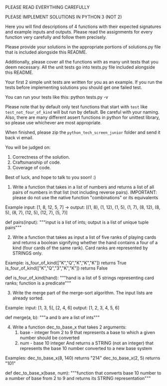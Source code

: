 PLEASE READ EVERYTHING CAREFULLY

PLEASE IMPLEMENT SOLUTIONS IN PYTHON 3 (NOT 2)

Here you will find descriptions of 4 functions with their expected signatures and example inputs and outputs. Please read the assignments for every function very carefully and follow them precisely.

Please provide your solutions in the appropriate portions of solutions.py file that is included alongside this README.

Additionally, please cover all the functions with as many unit tests that you deem necessary. All the unit tests go into tests.py file included alongside this README.

Your first 2 simple unit tests are written for you as an example. If you run the tests before implementing solutions you should get one failed test.

You can run your tests like this: python tests.py -v

Please note that by default only test functions that start with `test` like `test_not_four_of_kind` will but run by default. Be careful with your naming. Also, there are many different assert functions in python for unittest library, so please use whichever are most appropriate.

When finished, please zip the `python_tech_screen_junior` folder and send it back vi email.

You will be judged on:
1. Correctness of the solution.
2. Craftsmanship of code.
3. Coverage of code.

Best of luck, and hope to talk to you soon! :)




1. Write a function that takes in a list of numbers and returns a list of all pairs of numbers in that list (not including reverse pairs).
IMPORTANT: please do not use the native function "combinations" or its equivalents

Example
input: [1, 8, 12, 5, 7] ->
output: [(1, 8), (1, 12), (1, 5), (1, 7), (8, 12), (8, 5), (8, 7), (12, 5), (12, 7), (5, 7)]

def pairs(input):
    """input is a list of ints; output is a list of unique tuple pairs"""


2. Write a function that takes as input a list of five ranks of playing cards and returns a boolean signifying whether the hand contains a four of a kind (four cards of the same rank). Card ranks are represented by STRINGS only.

Example:
is_four_of_kind(["K","Q","K","K","K"]) returns True
is_four_of_kind(["K","Q","3","K","K"]) returns False

def is_four_of_kind(hand):
    """hand is a list of 5 strings representing card ranks; function is a predicate"""


3. Write the merge part of the merge-sort algorithm. The input lists are already sorted.

Example:
input: [1, 3, 5], [2, 4, 6]
output: [1, 2, 3, 4, 5, 6]

def merge(a, b):
    """a and b are a list of ints"""


4. Write a function dec_to_base_x that takes 2 arguments:
   1. base - integer from 2 to 9 that represents a base to which a given number should be converted
   2. num - base 10 integer
   And returns a STRING (not an integer) that represents the base 10 number converted to a new base system

Examples:
dec_to_base_x(8, 140) returns "214"
dec_to_base_x(2, 5) returns "101"

def dec_to_base_x(base, num):
    """function that converts base 10 number to a number of base from 2 to 9 and returns its STRING representation"""
